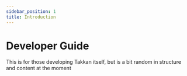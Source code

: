 ```yaml
---
sidebar_position: 1
title: Introduction
---
```


# Developer Guide

This is for those developing Takkan itself, but is a bit random in structure and content at the moment
